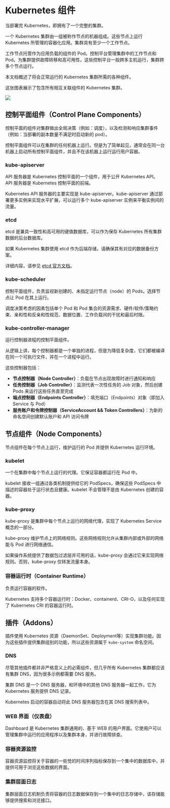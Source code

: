 # Kubernetes 组件

当部署完 Kubernetes，即拥有了一个完整的集群。

一个 Kubernetes 集群由一组被称作节点的机器组成。这些节点上运行 Kubernetes 所管理的容器化应用。集群具有至少一个工作节点。

工作节点托管作为应用负载的组件的 Pod。控制平台管理集群中的工作节点和 Pod。为集群提供故障转移和高可用性，这些控制平台一般跨多主机运行，集群跨多个节点运行。

本文档概述了将会正常运行的 Kubernetes 集群所需的各种组件。

这张图表展示了包含所有相互关联组件的 Kubernetes 集群。

![](../../static/components-of-kubernetes.svg)

## 控制平面组件（Control Plane Components）

控制平面的组件对集群做出全局决策（例如：调度），以及检测和响应集群事件（例如：当部署的副本数量不满足时启动新的 pod）。

控制平面组件可以在集群的任何机器上运行。但是为了简单起见，通常会在同一台机器上启动所有控制平面组件，并且不在该机器上运行运行用户容器。

### kube-apiserver

API 服务器是 Kubernetes 控制平面的一个组件，用于公开 Kubernetes API。API 服务器是 Kubernetes 控制平面的前端。

Kubernetes API 服务器的主要实现是 kube-apiserver。kube-apiserver 通过部署更多实例来实现水平扩展，可以运行多个 kube-apiserver 实例来平衡实例间的流量。

### etcd

etcd 是兼具一致性和高可用的键值数据库，可以作为保存 Kubernetes 所有集群数据的后台数据库。

如果 Kubernetes 集群使用 etcd 作为后端存储，请确保其有对应的数据备份方案。

详细内容，请参见 [etcd 官方文档](https://etcd.io/docs/)。

### kube-scheduler

控制平面组件，负责监视新创建的、未指定运行节点（node）的 Pods，选择节点让 Pod 在其上运行。

调度决策考虑的因素包括单个 Pod 和 Pod 集合的资源需求、硬件/软件/策略约束、亲和性和反亲和性规范、数据位置、工作负载间的干扰和最后时限。

### kube-controller-manager

运行控制器进程的控制平面组件。

从逻辑上讲，每个控制器都是一个单独的进程，但是为降低复杂度，它们都被编译在同一个可执行文件，并在一个进程中运行。

这些控制器包括：

* **节点控制器（Node Controller）**：负载在节点出现故障时进行通知和响应
* **任务控制器（Job Controller）**：监测代表一次性任务的 Job 对象，然后创建 Pods 来运行这些任务直至完成
* **端点控制器（Endpoints Controller）**：填充端口（Endpoints）对象（即加入 Service 与 Pod）
* **服务账户和令牌控制器（ServiceAccount && Token Controllers）**：为新的命名空间创建默认账户和 API 访问令牌

## 节点组件（Node Components）

节点组件在每个节点上运行，维护运行的 Pod 并提供 Kubernetes 运行环境。

### kubelet

一个在集群中每个节点上运行的代理。它保证容器都运行在 Pod 中。

kubelet 接收一组通过各类机制提供给它的 PodSpecs，确保这些 PodSpecs 中描述的容器处于运行状态且健康。kubelet 不会管理不是由 Kubernetes 创建的容器。

### kube-proxy

kube-proxy 是集群中每个节点上运行的网络代理，实现了 Kubernetes Service 概念的一部分。

kube-proxy 维护节点上的网络规则。这些网络规则允许从集群内部或外部的网络能与 Pod 进行网络通信。

如果操作系统提供了数据包过滤层并可用的话，kube-proxy 会通过它来实现网络规则。否则，kube-proxy 仅转发流量本身。

### 容器运行时（Container Runtime）

负责运行容器的软件。

Kubernetes 支持多个容器运行时：Docker、containerd、CRI-O，以及任何实现了 Kubernetes CRI 的容器运行时。

## 插件（Addons）

插件使用 Kubernetes 资源（DaemonSet、Deployment等）实现集群功能。因为这些插件提供集群组别的功能，所以这些资源属于 `kube-system` 命名空间。

### DNS

尽管其他插件都并非严格意义上的必需组件，但几乎所有 Kubernetes 集群都应该有集群 DNS，因为很多示例都需要 DNS 服务。

集群 DNS 是一个 DNS 服务器，和环境中的其他 DNS 服务器一起工作，它为 Kubernetes 服务提供 DNS 记录。

Kubernetes 启动的容器自动将此 DNS 服务器包含在其 DNS 搜索列表中。

### WEB 界面（仪表盘）

Dashboard 是 Kubernetes 集群通用的、基于 WEB 的用户界面。它使用户可以管理集群中运行的应用程序以及集群本身，并进行故障排查。

### 容器资源监控

容器资源监控将关于容器的一些觉的时间序列指标保存到一个集中的数据库中，并提供可用于浏览这些数据的界面。

### 集群层面日志

集群层面日志机制负责将容器的日志数据保存到一个集中的日志存储中，该存储能够提供搜索和浏览接口。
